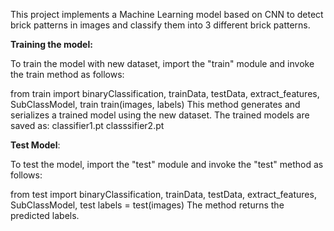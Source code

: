 This project implements a Machine Learning model based on CNN to detect brick patterns in images and classify them into 3 different brick patterns. 

**Training the model:**

To train the model with new dataset, import the "train" module and invoke the train method as follows:

from train import binaryClassification, trainData, testData, extract_features, SubClassModel, train
train(images, labels)
This method generates and serializes a trained model using the new dataset. 
The trained models are saved as:
classifier1.pt
classsifier2.pt


**Test Model**: 

To test the model, import the "test" module and invoke the "test" method as follows: 

from test import binaryClassification, trainData, testData, extract_features, SubClassModel, test
labels = test(images)
The method returns the predicted labels.
